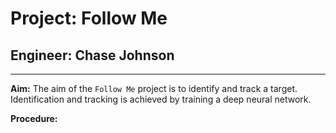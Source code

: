 # Project: Follow Me

## Engineer: Chase Johnson

---
[//]: # (Image References)

[image1]: ./img/.png


**Aim:**  The aim of the `Follow Me` project is to identify and track a target. Identification and tracking is achieved by training a deep neural network. 

**Procedure:**  
